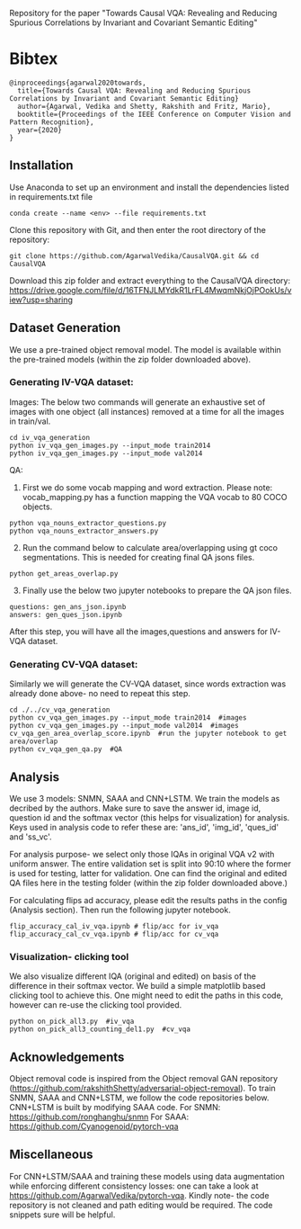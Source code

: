 Repository for the paper "Towards Causal VQA: Revealing and Reducing Spurious Correlations by Invariant and Covariant Semantic Editing"

# Bibtex

~~~~~~~~~~~~~~~~
@inproceedings{agarwal2020towards,
  title={Towards Causal VQA: Revealing and Reducing Spurious Correlations by Invariant and Covariant Semantic Editing}
  author={Agarwal, Vedika and Shetty, Rakshith and Fritz, Mario},
  booktitle={Proceedings of the IEEE Conference on Computer Vision and Pattern Recognition},
  year={2020}
}
~~~~~~~~~~~~~~~~

## Installation
Use Anaconda to set up an environment and install the dependencies listed in requirements.txt file
```
conda create --name <env> --file requirements.txt
```
Clone this repository with Git, and then enter the root directory of the repository:
```
git clone https://github.com/AgarwalVedika/CausalVQA.git && cd CausalVQA
```
Download this zip folder and extract everything to the CausalVQA directory:  
https://drive.google.com/file/d/16TFNJLMYdkR1LrFL4MwqmNkjOjPOokUs/view?usp=sharing

## Dataset Generation

We use a pre-trained object removal model. The model is available within the pre-trained models (within the zip folder downloaded above).  

### Generating IV-VQA dataset:

Images: 
The below two commands will generate an exhaustive set of images with one object (all instances) removed at a time for all the images in train/val.
```
cd iv_vqa_generation
python iv_vqa_gen_images.py --input_mode train2014  
python iv_vqa_gen_images.py --input_mode val2014  
```

QA:
1. First we do some vocab mapping and word extraction. Please note: vocab_mapping.py has a function mapping the VQA vocab to 80 COCO objects. 
```
python vqa_nouns_extractor_questions.py
python vqa_nouns_extractor_answers.py
```

2. Run the command below to calculate area/overlapping using gt coco segmentations. This is needed for creating final QA jsons files. 
```
python get_areas_overlap.py
```

3. Finally use the below two jupyter notebooks to prepare the QA json files.
```
questions: gen_ans_json.ipynb 
answers: gen_ques_json.ipynb
```

After this step, you will have all the images,questions and answers for IV-VQA dataset.


### Generating CV-VQA dataset:
Similarly we will generate the CV-VQA dataset, since words extraction was already done above- no need to repeat this step. 
```
cd ./../cv_vqa_generation
python cv_vqa_gen_images.py --input_mode train2014  #images
python cv_vqa_gen_images.py --input_mode val2014  #images
cv_vqa_gen_area_overlap_score.ipynb  #run the jupyter notebook to get area/overlap
python cv_vqa_gen_qa.py  #QA
```


## Analysis

We use 3 models: SNMN, SAAA and CNN+LSTM.  We train the models as decribed by the authors. 
Make sure to save the answer id, image id, question id and the softmax vector (this helps for visualization) for analysis.  
Keys used in analysis code to refer these are: 'ans_id', 'img_id', 'ques_id' and 'ss_vc'.

For analysis purpose- we select only those IQAs in original VQA v2 with uniform answer.
The entire validation set is split into 90:10 where the former is used for testing, latter for validation. 
One can find the original and edited QA files here in the testing folder (within the zip folder downloaded above.) 

For calculating flips ad accuracy, please edit the results paths in the config (Analysis section). Then run the following jupyter notebook.
```
flip_accuracy_cal_iv_vqa.ipynb # flip/acc for iv_vqa
flip_accuracy_cal_cv_vqa.ipynb # flip/acc for cv_vqa     
```

### Visualization- clicking tool
We also visualize different IQA (original and edited) on basis of the difference in their softmax vector. We build a simple matplotlib based clicking 
tool to achieve this. One might need to edit the paths in this code, however can re-use the clicking tool provided. 
```
python on_pick_all3.py  #iv_vqa
python on_pick_all3_counting_del1.py  #cv_vqa
```


## Acknowledgements
Object removal code is inspired from the Object removal GAN repository (https://github.com/rakshithShetty/adversarial-object-removal). 
To train SNMN, SAAA and CNN+LSTM, we follow the code repositories below. CNN+LSTM is built by modifying SAAA code. 
For SNMN: https://github.com/ronghanghu/snmn
For SAAA: https://github.com/Cyanogenoid/pytorch-vqa


## Miscellaneous
For CNN+LSTM/SAAA and training these models using data augmentation while enforcing different consistency losses: one can take a look at 
https://github.com/AgarwalVedika/pytorch-vqa. 
Kindly note- the code repository is not cleaned and path editing would be required. The code snippets sure will be helpful.  


 